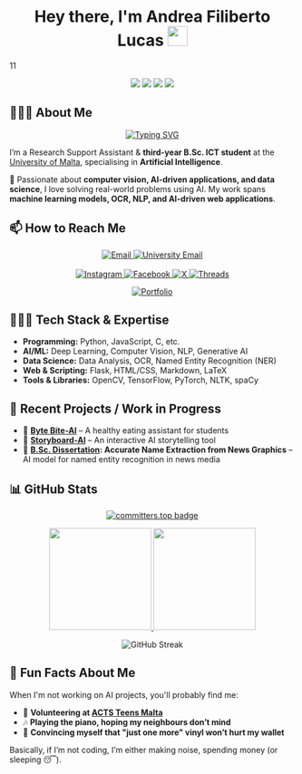 <h1 align="center">
  Hey there, I'm Andrea Filiberto Lucas <img src="https://media.giphy.com/media/hvRJCLFzcasrR4ia7z/giphy.gif" width="35">
</h1>
11
<p align="center">
  <img src="https://img.shields.io/badge/Artificial%20Intelligence%20(AI)-%23008DFF.svg?style=for-the-badge&logo=robot-framework&logoColor=white">
  <img src="https://img.shields.io/badge/Computer%20Vision%20(CV)-%234285F4.svg?style=for-the-badge&logo=opencv&logoColor=white">
  <img src="https://img.shields.io/badge/Machine%20Learning%20(ML)-%23FF6F00.svg?style=for-the-badge&logo=python&logoColor=white">
  <img src="https://img.shields.io/badge/AI%20in%20Education%20(AIED)-%239C27B0.svg?style=for-the-badge&logo=bookstack&logoColor=white">
</p>

## 🙋🏻‍♂️ About Me  

<p align="center">
  <a href="https://git.io/typing-svg">
    <img src="https://readme-typing-svg.herokuapp.com?font=Fira+Code&pause=1000&color=2196F3&center=true&vCenter=true&width=435&lines=AI+Researcher+%26+Developer;Computer+Vision+Enthusiast;B.Sc.+ICT+Student+at+UoM;" alt="Typing SVG">
  </a>
</p>

I’m a Research Support Assistant & **third-year B.Sc. ICT student** at the [University of Malta](https://www.um.edu.mt/), specialising in **Artificial Intelligence**.  

🔬 Passionate about **computer vision, AI-driven applications, and data science**, I love solving real-world problems using AI. My work spans **machine learning models, OCR, NLP, and AI-driven web applications**.  

## 📫 How to Reach Me  
<p align="center">
    <a href="mailto:andrealucasmalta@gmail.com">
        <img src="https://img.shields.io/badge/Email-andrealucasmalta@gmail.com-red?style=for-the-badge&logo=gmail&logoColor=white" alt="Email">
    </a>
    <a href="mailto:andrea.f.lucas.22@um.edu.mt">
        <img src="https://img.shields.io/badge/University%20Email-andrea.f.lucas.22@um.edu.mt-red?style=for-the-badge&logo=gmail&logoColor=white" alt="University Email">
    </a>
    <br><br>
    <a href="https://www.instagram.com/aflucas26/">
        <img src="https://img.shields.io/badge/Instagram-E4405F?style=for-the-badge&logo=instagram&logoColor=white" alt="Instagram">
    </a>
    <a href="https://www.facebook.com/andrea.lucas.35175">
        <img src="https://img.shields.io/badge/Facebook-1877F2?style=for-the-badge&logo=facebook&logoColor=white" alt="Facebook">
    </a>
    <a href="https://x.com/AFLucas26">
        <img src="https://img.shields.io/badge/X-000000?style=for-the-badge&logo=x&logoColor=white" alt="X">
    </a>
    <a href="https://www.threads.net/@aflucas26">
        <img src="https://img.shields.io/badge/Threads-000000?style=for-the-badge&logo=threads&logoColor=white" alt="Threads">
    </a>
</p>

<p align="center">
  <a href="https://aflucas.com" target="_blank">
    <img src="https://img.shields.io/badge/Visit%20My%20Portfolio-aflucas.com-blueviolet?style=for-the-badge&logo=windowsterminal&logoColor=white" alt="Portfolio">
  </a>
</p>

## 🧑🏻‍💻 Tech Stack & Expertise  
- **Programming:** Python, JavaScript, C, etc.  
- **AI/ML:** Deep Learning, Computer Vision, NLP, Generative AI  
- **Data Science:** Data Analysis, OCR, Named Entity Recognition (NER)  
- **Web & Scripting:** Flask, HTML/CSS, Markdown, LaTeX  
- **Tools & Libraries:** OpenCV, TensorFlow, PyTorch, NLTK, spaCy  

## 🚀 Recent Projects / Work in Progress    
- 📌 **[Byte Bite-AI](https://github.com/AFLucas-UOM/Byte-Bite-AI)** – A healthy eating assistant for students  
- 📌 **[Storyboard-AI](https://github.com/AFLucas-UOM/Storyboard-AI)** – An interactive AI storytelling tool  
- 📌 **[B.Sc. Dissertation](https://github.com/AFLucas-UOM/Accurate-Name-Extraction): Accurate Name Extraction from News Graphics** – AI model for named entity recognition in news media

## 📊 GitHub Stats  

<p align="center">
  <a href="https://user-badge.committers.top/malta/AFLucas-UOM">
    <img src="https://user-badge.committers.top/malta/AFLucas-UOM.svg" alt="committers.top badge">
  </a>
</p>

<p align="center">
  <a href="https://github.com/AFLucas-UOM">
    <img src="https://github-readme-stats.vercel.app/api?username=AFLucas-UOM&show_icons=true&theme=vue-dark" height="180">
  </a>
  <a href="https://github.com/AFLucas-UOM">
    <img src="https://github-readme-stats.vercel.app/api/top-langs/?username=AFLucas-UOM&layout=compact&theme=vue-dark" height="180">
  </a>
</p>

<p align="center">
  <img src="https://github-readme-streak-stats.herokuapp.com/?user=AFLucas-UOM&theme=vue-dark" alt="GitHub Streak">
</p>

## 🤪 Fun Facts About Me 
When I'm not working on AI projects, you'll probably find me:
- 🙏 **Volunteering at [ACTS Teens Malta](https://www.acts.mt/)**  
- 🎶 **Playing the piano, hoping my neighbours don’t mind**  
- 💸 **Convincing myself that **"just one more"** vinyl won’t hurt my wallet**

Basically, if I’m not coding, I’m either making noise, spending money (or sleeping 😴).  
